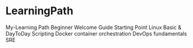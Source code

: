 # LearningPath

My-Learning Path
Beginner
Welcome
Guide
Starting Point
Linux Basic & DayToDay
Scripting
Docker
container orchestration
DevOps fundamentals
SRE
